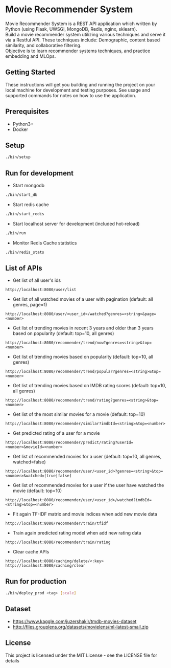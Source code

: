 # Movie Recommender System

Movie Recommender System is a REST API application which written by Python (using Flask, UWSGI, MongoDB, Redis, nginx, sklearn).\
Build a movie recommender system utilizing various techniques and serve it via a Restful API. These techniques include: Demographic, content based similarity, and collaborative filtering.\
Objective is to learn recommender systems techniques, and practice embedding and MLOps.

## Getting Started

These instructions will get you building and running the project on your local machine for development and testing purposes. See usage and supported commands for notes on how to use the application.

## Prerequisites

- Python3+
- Docker

## Setup
```bash
./bin/setup
```

## Run for development

- Start mongodb
```bash
./bin/start_db
```
- Start redis cache
```bash
./bin/start_redis
```
- Start localhost server for development (included hot-reload)
```bash
./bin/run
```
- Monitor Redis Cache statistics
```bash
./bin/redis_stats
```

## List of APIs
- Get list of all user's ids
```
http://localhost:8080/user/list
```

- Get list of all watched movies of a user with pagination (default: all genres, page=1)
```
http://localhost:8080/user/<user_id>/watched?genres=<string>&page=<number>
```

- Get list of trending movies in recent 3 years and older than 3 years based on popularity (default: top=10, all genres)
```
http://localhost:8080/recommender/trend/now?genres=<string>&top=<number>
```

- Get list of trending movies based on popularity (default: top=10, all genres)
```
http://localhost:8080/recommender/trend/popular?genres=<string>&top=<number>
```

- Get list of trending movies based on IMDB rating scores (default: top=10, all genres)
```
http://localhost:8080/recommender/trend/rating?genres=<string>&top=<number>
```

- Get list of the most similar movies for a movie (default: top=10)
```
http://localhost:8080/recommender/similar?imdbId=<string>&top=<number>
```

- Get predicted rating of a user for a movie
```
http://localhost:8080/recommender/predict/rating?userId=<number>&movieId=<number>
```

- Get list of recommended movies for a user (default: top=10, all genres, watched=false)
```
http://localhost:8080/recommender/user/<user_id>?genres=<string>&top=<number>&watched=[true|false]
```

- Get list of recommended movies for a user if the user have watched the movie (default: top=10)
```
http://localhost:8080/recommender/user/<user_id>/watched?imdbId=<string>&top=<number>
```

- Fit again TF-IDF matrix and movie indices when add new movie data
```
http://localhost:8080/recommender/train/tfidf
```

- Train again predicted rating model when add new rating data
```
http://localhost:8080/recommender/train/rating
```

- Clear cache APIs
```
http://localhost:8080/caching/delete/<:key>
http://localhost:8080/caching/clear
```

## Run for production
```bash
./bin/deploy_prod <tag> [scale]
```

## Dataset
- https://www.kaggle.com/juzershakir/tmdb-movies-dataset
- http://files.grouplens.org/datasets/movielens/ml-latest-small.zip

## License
This project is licensed under the MIT License - see the LICENSE file for details